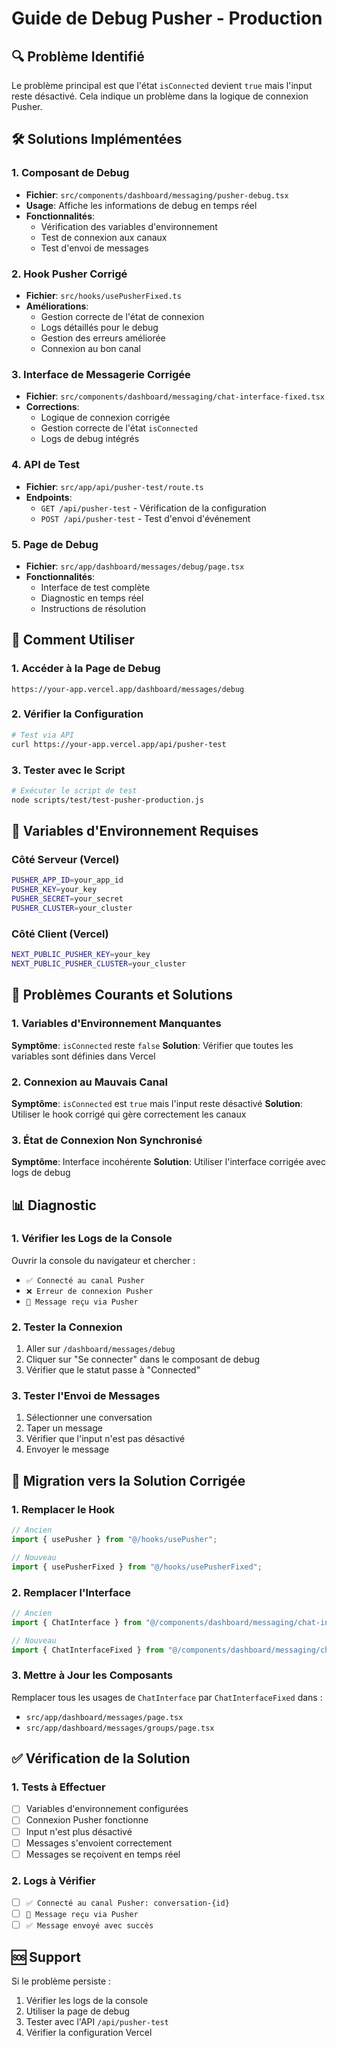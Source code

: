 # Guide de Debug Pusher - Production

## 🔍 Problème Identifié

Le problème principal est que l'état `isConnected` devient `true` mais l'input reste désactivé. Cela indique un problème dans la logique de connexion Pusher.

## 🛠️ Solutions Implémentées

### 1. Composant de Debug

- **Fichier**: `src/components/dashboard/messaging/pusher-debug.tsx`
- **Usage**: Affiche les informations de debug en temps réel
- **Fonctionnalités**:
  - Vérification des variables d'environnement
  - Test de connexion aux canaux
  - Test d'envoi de messages

### 2. Hook Pusher Corrigé

- **Fichier**: `src/hooks/usePusherFixed.ts`
- **Améliorations**:
  - Gestion correcte de l'état de connexion
  - Logs détaillés pour le debug
  - Gestion des erreurs améliorée
  - Connexion au bon canal

### 3. Interface de Messagerie Corrigée

- **Fichier**: `src/components/dashboard/messaging/chat-interface-fixed.tsx`
- **Corrections**:
  - Logique de connexion corrigée
  - Gestion correcte de l'état `isConnected`
  - Logs de debug intégrés

### 4. API de Test

- **Fichier**: `src/app/api/pusher-test/route.ts`
- **Endpoints**:
  - `GET /api/pusher-test` - Vérification de la configuration
  - `POST /api/pusher-test` - Test d'envoi d'événement

### 5. Page de Debug

- **Fichier**: `src/app/dashboard/messages/debug/page.tsx`
- **Fonctionnalités**:
  - Interface de test complète
  - Diagnostic en temps réel
  - Instructions de résolution

## 🚀 Comment Utiliser

### 1. Accéder à la Page de Debug

```
https://your-app.vercel.app/dashboard/messages/debug
```

### 2. Vérifier la Configuration

```bash
# Test via API
curl https://your-app.vercel.app/api/pusher-test
```

### 3. Tester avec le Script

```bash
# Exécuter le script de test
node scripts/test/test-pusher-production.js
```

## 🔧 Variables d'Environnement Requises

### Côté Serveur (Vercel)

```bash
PUSHER_APP_ID=your_app_id
PUSHER_KEY=your_key
PUSHER_SECRET=your_secret
PUSHER_CLUSTER=your_cluster
```

### Côté Client (Vercel)

```bash
NEXT_PUBLIC_PUSHER_KEY=your_key
NEXT_PUBLIC_PUSHER_CLUSTER=your_cluster
```

## 🐛 Problèmes Courants et Solutions

### 1. Variables d'Environnement Manquantes

**Symptôme**: `isConnected` reste `false`
**Solution**: Vérifier que toutes les variables sont définies dans Vercel

### 2. Connexion au Mauvais Canal

**Symptôme**: `isConnected` est `true` mais l'input reste désactivé
**Solution**: Utiliser le hook corrigé qui gère correctement les canaux

### 3. État de Connexion Non Synchronisé

**Symptôme**: Interface incohérente
**Solution**: Utiliser l'interface corrigée avec logs de debug

## 📊 Diagnostic

### 1. Vérifier les Logs de la Console

Ouvrir la console du navigateur et chercher :

- `✅ Connecté au canal Pusher`
- `❌ Erreur de connexion Pusher`
- `📨 Message reçu via Pusher`

### 2. Tester la Connexion

1. Aller sur `/dashboard/messages/debug`
2. Cliquer sur "Se connecter" dans le composant de debug
3. Vérifier que le statut passe à "Connected"

### 3. Tester l'Envoi de Messages

1. Sélectionner une conversation
2. Taper un message
3. Vérifier que l'input n'est pas désactivé
4. Envoyer le message

## 🔄 Migration vers la Solution Corrigée

### 1. Remplacer le Hook

```typescript
// Ancien
import { usePusher } from "@/hooks/usePusher";

// Nouveau
import { usePusherFixed } from "@/hooks/usePusherFixed";
```

### 2. Remplacer l'Interface

```typescript
// Ancien
import { ChatInterface } from "@/components/dashboard/messaging/chat-interface";

// Nouveau
import { ChatInterfaceFixed } from "@/components/dashboard/messaging/chat-interface-fixed";
```

### 3. Mettre à Jour les Composants

Remplacer tous les usages de `ChatInterface` par `ChatInterfaceFixed` dans :

- `src/app/dashboard/messages/page.tsx`
- `src/app/dashboard/messages/groups/page.tsx`

## ✅ Vérification de la Solution

### 1. Tests à Effectuer

- [ ] Variables d'environnement configurées
- [ ] Connexion Pusher fonctionne
- [ ] Input n'est plus désactivé
- [ ] Messages s'envoient correctement
- [ ] Messages se reçoivent en temps réel

### 2. Logs à Vérifier

- [ ] `✅ Connecté au canal Pusher: conversation-{id}`
- [ ] `📨 Message reçu via Pusher`
- [ ] `✅ Message envoyé avec succès`

## 🆘 Support

Si le problème persiste :

1. Vérifier les logs de la console
2. Utiliser la page de debug
3. Tester avec l'API `/api/pusher-test`
4. Vérifier la configuration Vercel
